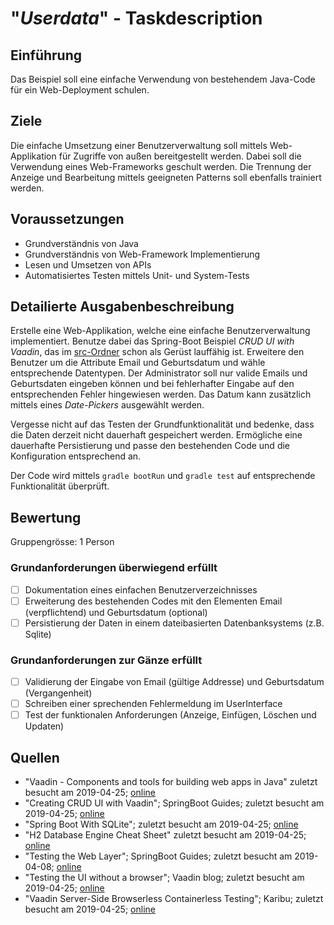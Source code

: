 # "*Userdata*" - Taskdescription

## Einführung
Das Beispiel soll eine einfache Verwendung von bestehendem Java-Code für ein Web-Deployment schulen.

## Ziele
Die einfache Umsetzung einer Benutzerverwaltung soll mittels Web-Applikation für Zugriffe von außen bereitgestellt werden. Dabei soll die Verwendung eines Web-Frameworks geschult werden. Die Trennung der Anzeige und Bearbeitung mittels geeigneten Patterns soll ebenfalls trainiert werden.

## Voraussetzungen
* Grundverständnis von Java
* Grundverständnis von Web-Framework Implementierung
* Lesen und Umsetzen von APIs
* Automatisiertes Testen mittels Unit- und System-Tests

## Detailierte Ausgabenbeschreibung
Erstelle eine Web-Applikation, welche eine einfache Benutzerverwaltung implementiert. Benutze dabei das Spring-Boot Beispiel *CRUD UI with Vaadin*, das im [src-Ordner](./src) schon als Gerüst lauffähig ist. Erweitere den Benutzer um die Attribute Email und Geburtsdatum und wähle entsprechende Datentypen. Der Administrator soll nur valide Emails und Geburtsdaten eingeben können und bei fehlerhafter Eingabe auf den entsprechenden Fehler hingewiesen werden. Das Datum kann zusätzlich mittels eines *Date-Pickers* ausgewählt werden.

Vergesse nicht auf das Testen der Grundfunktionalität und bedenke, dass die Daten derzeit nicht dauerhaft gespeichert werden. Ermögliche eine dauerhafte Persistierung und passe den bestehenden Code und die Konfiguration entsprechend an.

Der Code wird mittels ``gradle bootRun`` und ``gradle test`` auf entsprechende Funktionalität überprüft.

## Bewertung
Gruppengrösse: 1 Person
### Grundanforderungen **überwiegend erfüllt**
- [ ] Dokumentation eines einfachen Benutzerverzeichnisses
- [ ] Erweiterung des bestehenden Codes mit den Elementen Email (verpflichtend) und Geburtsdatum (optional)
- [ ] Persistierung der Daten in einem dateibasierten Datenbanksystems (z.B. Sqlite)

### Grundanforderungen **zur Gänze erfüllt**
- [ ] Validierung der Eingabe von Email (gültige Addresse) und Geburtsdatum (Vergangenheit)
- [ ] Schreiben einer sprechenden Fehlermeldung im UserInterface
- [ ] Test der funktionalen Anforderungen (Anzeige, Einfügen, Löschen und Updaten)

## Quellen
* "Vaadin - Components and tools for building web apps in Java" zuletzt besucht am 2019-04-25; [online](https://vaadin.com/)
* "Creating CRUD UI with Vaadin"; SpringBoot Guides; zuletzt besucht am 2019-04-25; [online](https://spring.io/guides/gs/crud-with-vaadin/)
* "Spring Boot With SQLite"; zuletzt besucht am 2019-04-25; [online](https://www.baeldung.com/spring-boot-sqlite)
* "H2 Database Engine Cheat Sheet" zuletzt besucht am 2019-04-25; [online](http://www.h2database.com/html/cheatSheet.html)
* "Testing the Web Layer"; SpringBoot Guides; zuletzt besucht am 2019-04-08; [online](https://spring.io/guides/gs/testing-web/)
* "Testing the UI without a browser"; Vaadin blog; zuletzt besucht am 2019-04-25; [online](https://vaadin.com/blog/testing-the-ui-without-a-browser)
* "Vaadin Server-Side Browserless Containerless Testing"; Karibu; zuletzt besucht am 2019-04-25; [online](https://github.com/mvysny/karibu-testing#vaadin-browserless-testing)
